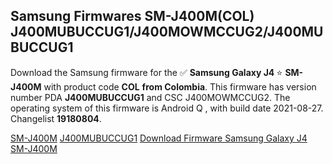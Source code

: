 <h2>Samsung Firmwares SM-J400M(COL) J400MUBUCCUG1/J400MOWMCCUG2/J400MUBUCCUG1</h2>
Download the Samsung firmware for the ✅ <strong>Samsung Galaxy J4 </strong> ⭐ <strong>SM-J400M</strong> with product code <strong>COL</strong> <strong> from Colombia</strong>. This firmware has version number PDA <strong>J400MUBUCCUG1</strong> and CSC J400MOWMCCUG2. The operating system of this firmware is Android Q , with build date 2021-08-27. Changelist <strong>19180804</strong>.


[SM-J400M](https://samfirm.shop/samsung/model/SM-J400M)
[J400MUBUCCUG1](https://samfirm.shop/samsung/pda/J400MUBUCCUG1)
[Download Firmware Samsung Galaxy J4 SM-J400M](https://samfirm.shop/samsung/firmware/452727)
